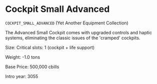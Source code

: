 # Cockpit Small Advanced

`COCKPIT_SMALL_ADVANCED` (Yet Another Equipment Collection)

The Advanced Small Cockpit comes with upgraded controls and haptic systems, eliminating the classic issues of the 'cramped' cockpits.

Size: Critical slots: 1 (cockpit +  life support)

Weight: -1.0 tons

Base Price: 500,000 cbills

Intro year: 3055


